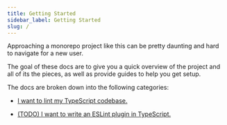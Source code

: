 ```yaml
---
title: Getting Started
sidebar_label: Getting Started
slug: /
---
```


Approaching a monorepo project like this can be pretty daunting and hard to navigate for a new user.

The goal of these docs are to give you a quick overview of the project and all of its the pieces, as well as provide guides to help you get setup.

The docs are broken down into the following categories:

- [I want to lint my TypeScript codebase.](./linting/README.md)

- [(TODO) I want to write an ESLint plugin in TypeScript.](./plugin-development/README.md)
